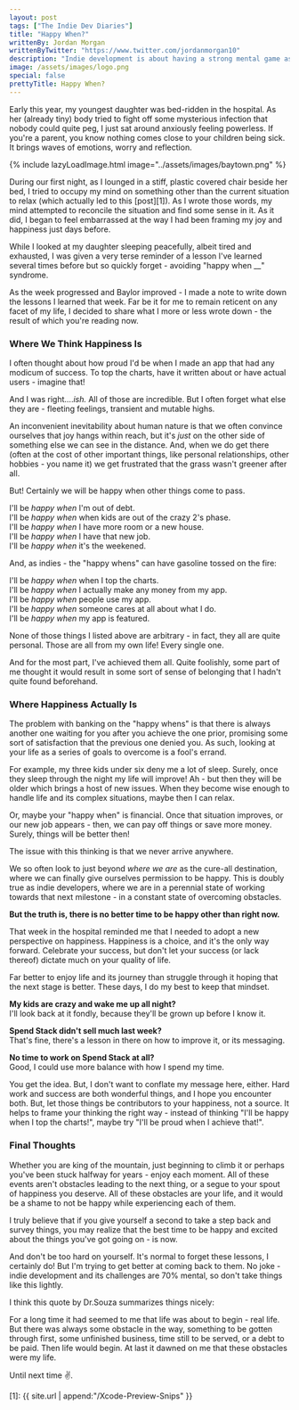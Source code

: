 ```yaml
---
layout: post
tags: ["The Indie Dev Diaries"]
title: "Happy When?"
writtenBy: Jordan Morgan
writtenByTwitter: "https://www.twitter.com/jordanmorgan10"
description: "Indie development is about having a strong mental game as much as it is strong development skills."
image: /assets/images/logo.png
special: false
prettyTitle: Happy When?
---
```

Early this year, my youngest daughter was bed-ridden in the hospital. As her (already tiny) body tried to fight off some mysterious infection that nobody could quite peg, I just sat around anxiously feeling powerless. If you're a parent, you know nothing comes close to your children being sick. It brings waves of emotions, worry and reflection.

{% include lazyLoadImage.html image="../assets/images/baytown.png" %}

During our first night, as I lounged in a stiff, plastic covered chair beside her bed, I tried to occupy my mind on something other than the current situation to relax (which actually led to this [post][1]). As I wrote those words, my mind attempted to reconcile the situation and find some sense in it. As it did, I began to feel embarrassed at the way I had been framing my joy and happiness just days before.

While I looked at my daughter sleeping peacefully, albeit tired and exhausted, I was given a very terse reminder of a lesson I've learned several times before but so quickly forget - avoiding "happy when __" syndrome.

As the week progressed and Baylor improved - I made a note to write down the lessons I learned that week. Far be it for me to remain reticent on any facet of my life, I decided to share what I more or less wrote down - the result of which you're reading now.

### Where We Think Happiness Is
I often thought about how proud I'd be when I made an app that had any modicum of success. To top the charts, have it written about or have actual users - imagine that! 

And I was right...._ish._ All of those are incredible. But I often forget what else they are - fleeting feelings, transient and mutable highs.

An inconvenient inevitability about human nature is that we often convince ourselves that joy hangs within reach, but it's _just_ on the other side of something else we can see in the distance. And, when we do get there (often at the cost of other important things, like personal relationships, other hobbies - you name it) we get frustrated that the grass wasn't greener after all. 

But! Certainly we will be happy when other things come to pass. 

I'll be _happy when_ I'm out of debt.<br />
I'll be _happy when_ when kids are out of the crazy 2's phase.<br />
I'll be _happy when_ I have more room or a new house.<br />
I'll be _happy when_ I have that new job.<br />
I'll be _happy when_ it's the weekened.<br />

And, as indies - the "happy whens" can have gasoline tossed on the fire:

I'll be _happy when_ when I top the charts.<br />
I'll be _happy when_ I actually make any money from my app.<br />
I'll be _happy when_ people use my app.<br />
I'll be _happy when_ someone cares at all about what I do.<br />
I'll be _happy when_ my app is featured.<br />

None of those things I listed above are arbitrary - in fact, they all are quite personal. Those are all from my own life! Every single one.

And for the most part, I've achieved them all. Quite foolishly, some part of me thought it would result in some sort of sense of belonging that I hadn't quite found beforehand.

### Where Happiness Actually Is
The problem with banking on the "happy whens" is that there is always another one waiting for you after you achieve the one prior, promising some sort of satisfaction that the previous one denied you. As such, looking at your life as a series of goals to overcome is a fool's errand.

For example, my three kids under six deny me a lot of sleep. Surely, once they sleep through the night my life will improve! Ah - but then they will be older which brings a host of new issues. When they become wise enough to handle life and its complex situations, maybe then I can relax.

Or, maybe your "happy when" is financial. Once that situation improves, or our new job appears - then, we can pay off things or save more money. Surely, things will be better then!

The issue with this thinking is that we never arrive anywhere.

We so often look to just beyond _where we are_ as the cure-all destination, where we can finally give ourselves permission to be happy. This is doubly true as indie developers, where we are in a perennial state of working towards that next milestone - in a constant state of overcoming obstacles.

**But the truth is, there is no better time to be happy other than right now.**

That week in the hospital reminded me that I needed to adopt a new perspective on happiness. Happiness is a choice, and it's the only way forward. Celebrate your success, but don't let your success (or lack thereof) dictate much on your quality of life. 

Far better to enjoy life and its journey than struggle through it hoping that the next stage is better. These days, I do my best to keep that mindset.

**My kids are crazy and wake me up all night?**<br />
I'll look back at it fondly, because they'll be grown up before I know it.

**Spend Stack didn't sell much last week?**<br />
That's fine, there's a lesson in there on how to improve it, or its messaging.

**No time to work on Spend Stack at all?**<br />
Good, I could use more balance with how I spend my time.

You get the idea. But, I don't want to conflate my message here, either. Hard work and success are both wonderful things, and I hope you encounter both. But, let those things be contributors to your happiness, not a source. It helps to frame your thinking the right way - instead of thinking "I'll be happy when I top the charts!", maybe try "I'll be proud when I achieve that!".

### Final Thoughts
Whether you are king of the mountain, just beginning to climb it or perhaps you've been stuck halfway for years - enjoy each moment. All of these events aren't obstacles leading to the next thing, or a segue to your spout of happiness you deserve. All of these obstacles are your life, and it would be a shame to not be happy while experiencing each of them.

I truly believe that if you give yourself a second to take a step back and survey things, you may realize that the best time to be happy and excited about the things you've got going on - is now.

And don't be too hard on yourself. It's normal to forget these lessons, I certainly do! But I'm trying to get better at coming back to them. No joke - indie development and its challenges are 70% mental, so don't take things like this lightly. 

I think this quote by Dr.Souza summarizes things nicely:

> 
For a long time it had seemed to me that life was about to begin - real life. But there was always some obstacle in the way, something to be gotten through first, some unfinished business, time still to be served, or a debt to be paid. Then life would begin. At last it dawned on me that these obstacles were my life.

Until next time ✌️.

[1]: {{ site.url | append:"/Xcode-Preview-Snips" }}


